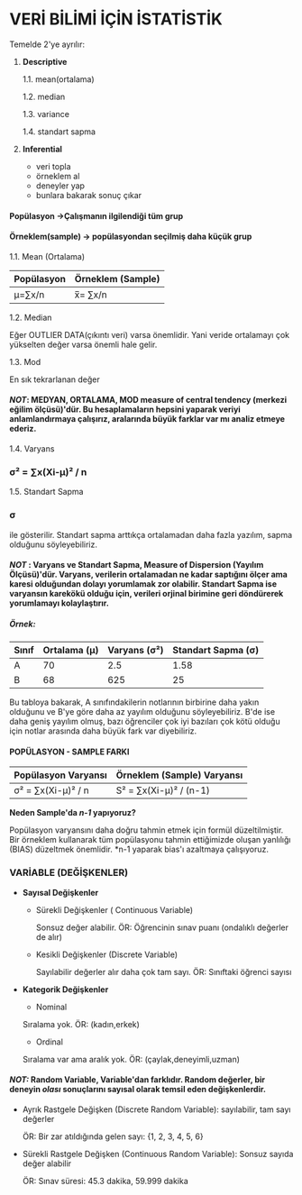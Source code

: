 # VERİ BİLİMİ İÇİN İSTATİSTİK

Temelde 2'ye ayrılır:

1. **Descriptive**

   1.1. mean(ortalama)

   1.2. median

   1.3. variance

   1.4. standart sapma

2. **Inferential**

   - veri topla
   - örneklem al
   - deneyler yap
   - bunlara bakarak sonuç çıkar

#### Popülasyon ->Çalışmanın ilgilendiği tüm grup

#### Örneklem(sample) -> popülasyondan seçilmiş daha küçük grup

1.1. Mean (Ortalama)

| Popülasyon | Örneklem (Sample) |
| ---------- | ----------------- |
| µ=∑x/n     | x̅= ∑x/n           |

1.2. Median

Eğer OUTLIER DATA(çıkıntı veri) varsa önemlidir. Yani veride ortalamayı çok yükselten değer varsa önemli hale gelir.

1.3. Mod

En sık tekrarlanan değer

#### _NOT_: MEDYAN, ORTALAMA, MOD measure of central tendency (merkezi eğilim ölçüsü)'dür. Bu hesaplamaların hepsini yaparak veriyi anlamlandırmaya çalışırız, aralarında büyük farklar var mı analiz etmeye ederiz.

1.4. Varyans

### σ² = ∑x(Xi-µ)² / n

1.5. Standart Sapma

### σ

ile gösterilir. Standart sapma arttıkça ortalamadan daha fazla yazılım, sapma olduğunu söyleyebiliriz.

#### _NOT_ : Varyans ve Standart Sapma, Measure of Dispersion (Yayılım Ölçüsü)'dür. Varyans, verilerin ortalamadan ne kadar saptığını ölçer ama karesi olduğundan dolayı yorumlamak zor olabilir. Standart Sapma ise varyansın karekökü olduğu için, verileri orjinal birimine geri döndürerek yorumlamayı kolaylaştırır.

##### Örnek:

| Sınıf | Ortalama (µ) | Varyans (σ²) | Standart Sapma (σ) |
| ----- | ------------ | ------------ | ------------------ |
| A     | 70           | 2.5          | 1.58               |
| B     | 68           | 625          | 25                 |

Bu tabloya bakarak, A sınıfındakilerin notlarının birbirine daha yakın olduğunu ve B'ye göre daha az yayılım olduğunu söyleyebiliriz. B'de ise daha geniş yayılım olmuş, bazı öğrenciler çok iyi bazıları çok kötü olduğu için notlar arasında daha büyük fark var diyebiliriz.

#### POPÜLASYON - SAMPLE FARKI

| Popülasyon Varyansı | Örneklem (Sample) Varyansı |
| ------------------- | -------------------------- |
| σ² = ∑x(Xi-µ)² / n  | S² = ∑x(Xi-µ)² / (n-1)     |

**Neden Sample'da _n-1_ yapıyoruz?**

Popülasyon varyansını daha doğru tahmin etmek için formül düzeltilmiştir. Bir örneklem kullanarak tüm popülasyonu tahmin ettiğimizde oluşan yanlılığı (BIAS) düzeltmek önemlidir. \*n-1 yaparak bias'ı azaltmaya çalışıyoruz.

### VARİABLE (DEĞİŞKENLER)

- **Sayısal Değişkenler**

  - Sürekli Değişkenler ( Continuous Variable)

    Sonsuz değer alabilir. ÖR: Öğrencinin sınav puanı (ondalıklı değerler de alır)

  - Kesikli Değişkenler (Discrete Variable)

    Sayılabilir değerler alır daha çok tam sayı. ÖR: Sınıftaki öğrenci sayısı

* **Kategorik Değişkenler**

  - Nominal

  Sıralama yok. ÖR: (kadın,erkek)

  - Ordinal

  Sıralama var ama aralık yok. ÖR: (çaylak,deneyimli,uzman)

#### **_NOT:_** Random Variable, Variable'dan farklıdır. Random değerler, bir deneyin **_olası_** sonuçlarını sayısal olarak temsil eden değişkenlerdir.

- Ayrık Rastgele Değişken (Discrete Random Variable): sayılabilir, tam sayı değerler

  ÖR: Bir zar atıldığında gelen sayı: {1, 2, 3, 4, 5, 6}

- Sürekli Rastgele Değişken (Continuous Random Variable): Sonsuz sayıda değer alabilir

  ÖR: Sınav süresi: 45.3 dakika, 59.999 dakika
